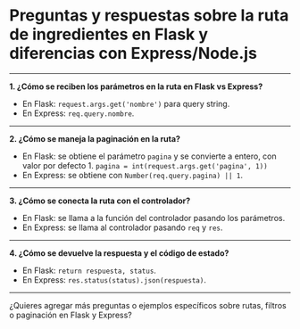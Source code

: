 # Preguntas y respuestas sobre la ruta de ingredientes en Flask y diferencias con Express/Node.js

---

**1. ¿Cómo se reciben los parámetros en la ruta en Flask vs Express?**
- En Flask: `request.args.get('nombre')` para query string.
- En Express: `req.query.nombre`.

---

**2. ¿Cómo se maneja la paginación en la ruta?**
- En Flask: se obtiene el parámetro `pagina` y se convierte a entero, con valor por defecto 1.
  `pagina = int(request.args.get('pagina', 1))`
- En Express: se obtiene con `Number(req.query.pagina) || 1`.

---

**3. ¿Cómo se conecta la ruta con el controlador?**
- En Flask: se llama a la función del controlador pasando los parámetros.
- En Express: se llama al controlador pasando `req` y `res`.

---

**4. ¿Cómo se devuelve la respuesta y el código de estado?**
- En Flask: `return respuesta, status`.
- En Express: `res.status(status).json(respuesta)`.

---

¿Quieres agregar más preguntas o ejemplos específicos sobre rutas, filtros o paginación en Flask y Express?
